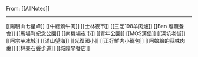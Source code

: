 From: [[AllNotes]]

---

[[陽明山七星峰]]
[[牛總涮牛肉]]
[[士林夜市]]
[[三芝198羊肉爐]]
[[Ben 離職餐會]]
[[馬場町紀念公園]]
[[南機場夜市]]
[[青年公園]]
[[MOS漢堡]]
[[深坑老街]]
[[阿宗芋冰城]]
[[滿山望海]]
[[光復國小]]
[[正好鮮肉小籠包]]
[[阿娘給的蒜味肉羹]]
[[林美石磐步道]]
[[城隍早餐店]]
